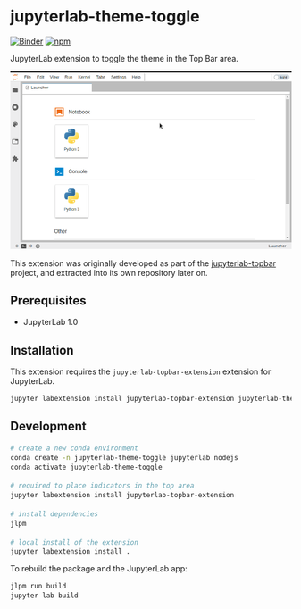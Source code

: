 # jupyterlab-theme-toggle

[![Binder](https://mybinder.org/badge_logo.svg)](https://mybinder.org/v2/gh/jtpio/jupyterlab-theme-toggle/stable?urlpath=lab)
[![npm](https://img.shields.io/npm/v/jupyterlab-theme-toggle.svg)](https://www.npmjs.com/package/jupyterlab-theme-toggle)

JupyterLab extension to toggle the theme in the Top Bar area.

![screencast](./docs/screencast.gif)

This extension was originally developed as part of the [jupyterlab-topbar](https://github.com/jtpio/jupyterlab-topbar) project, and extracted into its own repository later on.

## Prerequisites

* JupyterLab 1.0

## Installation

This extension requires the `jupyterlab-topbar-extension` extension for JupyterLab.

```bash
jupyter labextension install jupyterlab-topbar-extension jupyterlab-theme-toggle
```

## Development

```bash
# create a new conda environment
conda create -n jupyterlab-theme-toggle jupyterlab nodejs
conda activate jupyterlab-theme-toggle

# required to place indicators in the top area
jupyter labextension install jupyterlab-topbar-extension

# install dependencies
jlpm

# local install of the extension
jupyter labextension install .
```

To rebuild the package and the JupyterLab app:

```bash
jlpm run build
jupyter lab build
```

